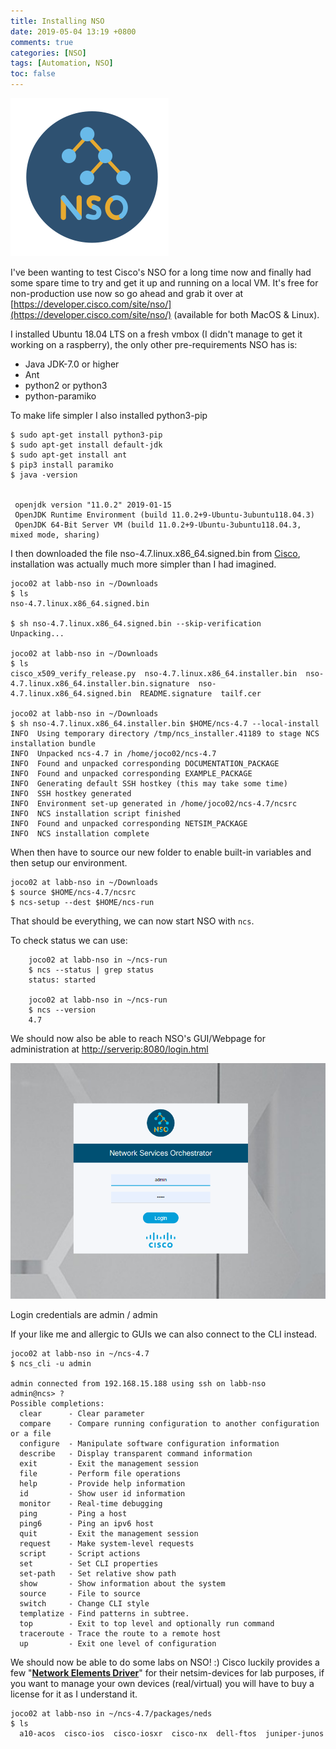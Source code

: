 ```yaml
---
title: Installing NSO
date: 2019-05-04 13:19 +0800
comments: true
categories: [NSO]
tags: [Automation, NSO]
toc: false
---
```

![NSO Logo](/assets/images/2019/05/26142009-1.png)

I've been wanting to test Cisco's NSO for a long time now and finally had some spare time to try and get it up and running on a local VM. It's free for non-production use now so go ahead and grab it over at  
[https://developer.cisco.com/site/nso/](https://developer.cisco.com/site/nso/) (available for both MacOS & Linux).

I installed Ubuntu 18.04 LTS on a fresh vmbox (I didn't manage to get it working on a raspberry), the only other pre-requirements NSO has is:

* Java JDK-7.0 or higher
* Ant
* python2 or python3
* python-paramiko

To make life simpler I also installed python3-pip

```text
$ sudo apt-get install python3-pip  
$ sudo apt-get install default-jdk  
$ sudo apt-get install ant  
$ pip3 install paramiko  
$ java -version  


 openjdk version "11.0.2" 2019-01-15  
 OpenJDK Runtime Environment (build 11.0.2+9-Ubuntu-3ubuntu118.04.3)  
 OpenJDK 64-Bit Server VM (build 11.0.2+9-Ubuntu-3ubuntu118.04.3, mixed mode, sharing)  
```

I then downloaded the file nso-4.7.linux.x86_64.signed.bin from [Cisco](https://developer.cisco.com/site/nso/), installation was actually much more simpler than I had imagined.

```text
joco02 at labb-nso in ~/Downloads
$ ls
nso-4.7.linux.x86_64.signed.bin

$ sh nso-4.7.linux.x86_64.signed.bin --skip-verification
Unpacking...

joco02 at labb-nso in ~/Downloads
$ ls
cisco_x509_verify_release.py  nso-4.7.linux.x86_64.installer.bin  nso-4.7.linux.x86_64.installer.bin.signature  nso-4.7.linux.x86_64.signed.bin  README.signature  tailf.cer

joco02 at labb-nso in ~/Downloads
$ sh nso-4.7.linux.x86_64.installer.bin $HOME/ncs-4.7 --local-install
INFO  Using temporary directory /tmp/ncs_installer.41189 to stage NCS installation bundle
INFO  Unpacked ncs-4.7 in /home/joco02/ncs-4.7
INFO  Found and unpacked corresponding DOCUMENTATION_PACKAGE
INFO  Found and unpacked corresponding EXAMPLE_PACKAGE
INFO  Generating default SSH hostkey (this may take some time)
INFO  SSH hostkey generated
INFO  Environment set-up generated in /home/joco02/ncs-4.7/ncsrc
INFO  NCS installation script finished
INFO  Found and unpacked corresponding NETSIM_PACKAGE
INFO  NCS installation complete
```

When then have to source our new folder to enable built-in variables and then setup our environment.

```text
joco02 at labb-nso in ~/Downloads
$ source $HOME/ncs-4.7/ncsrc
$ ncs-setup --dest $HOME/ncs-run
```

That should be everything, we can now start NSO with `ncs`.

To check status we can use:

```text
    joco02 at labb-nso in ~/ncs-run
    $ ncs --status | grep status
    status: started
    
    joco02 at labb-nso in ~/ncs-run
    $ ncs --version
    4.7
```

We should now also be able to reach NSO's GUI/Webpage for administration at [http://serverip:8080/login.html](http://serverip:8080/login.html)

![Login page](/assets/images/2019/05/nso-login-1.png)

Login credentials are admin / admin

If your like me and allergic to GUIs we can also connect to the CLI instead.

```text
joco02 at labb-nso in ~/ncs-4.7
$ ncs_cli -u admin

admin connected from 192.168.15.188 using ssh on labb-nso
admin@ncs> ?
Possible completions:
  clear      - Clear parameter
  compare    - Compare running configuration to another configuration or a file
  configure  - Manipulate software configuration information
  describe   - Display transparent command information
  exit       - Exit the management session
  file       - Perform file operations
  help       - Provide help information
  id         - Show user id information
  monitor    - Real-time debugging
  ping       - Ping a host
  ping6      - Ping an ipv6 host
  quit       - Exit the management session
  request    - Make system-level requests
  script     - Script actions
  set        - Set CLI properties
  set-path   - Set relative show path
  show       - Show information about the system
  source     - File to source
  switch     - Change CLI style
  templatize - Find patterns in subtree.
  top        - Exit to top level and optionally run command
  traceroute - Trace the route to a remote host
  up         - Exit one level of configuration
```

We should now be able to do some labs on NSO! :) Cisco luckily provides a few "**[Network Elements Driver](https://www.cisco.com/c/en/us/products/collateral/cloud-systems-management/network-services-orchestrator/datasheet-c78-734669.html)**" for their netsim-devices for lab purposes, if you want to manage your own devices (real/virtual) you will have to buy a license for it as I understand it.

```text
joco02 at labb-nso in ~/ncs-4.7/packages/neds
$ ls
  a10-acos  cisco-ios  cisco-iosxr  cisco-nx  dell-ftos  juniper-junos
```
